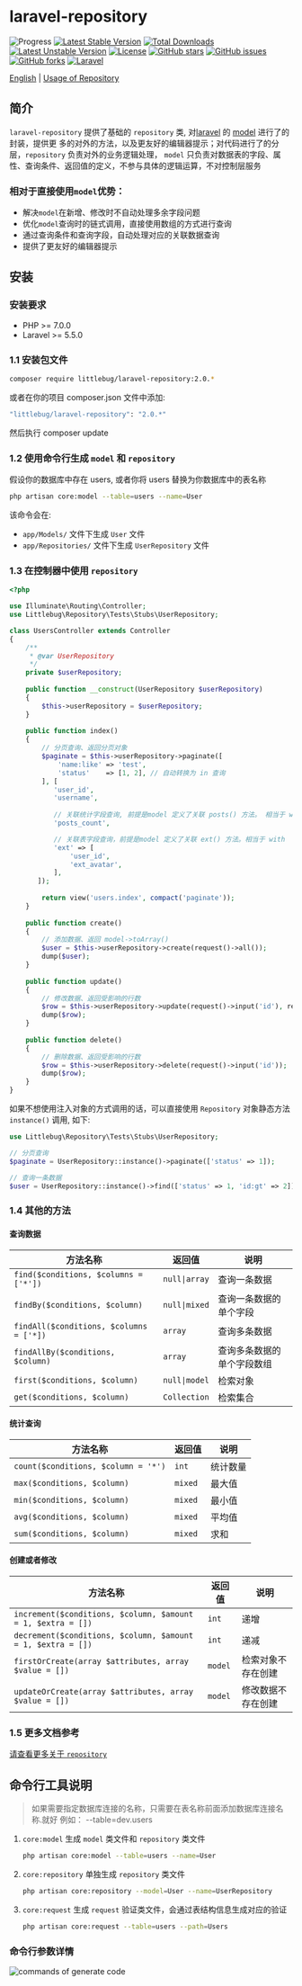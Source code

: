 laravel-repository
==================

![Progress](http://progressed.io/bar/100?title=completed) 
[![Latest Stable Version](https://poser.pugx.org/littlebug/laravel-repository/v/stable)](https://packagist.org/packages/littlebug/laravel-repository)
[![Total Downloads](https://poser.pugx.org/littlebug/laravel-repository/downloads)](https://packagist.org/packages/littlebug/laravel-repository)
[![Latest Unstable Version](https://poser.pugx.org/littlebug/laravel-repository/v/unstable)](https://packagist.org/packages/littlebug/laravel-repository)
[![License](https://poser.pugx.org/littlebug/laravel-repository/license)](https://packagist.org/packages/littlebug/laravel-repository)
[![GitHub stars](https://img.shields.io/github/stars/Wanchaochao/laravel-repository.svg)](https://github.com/Wanchaochao/laravel-repository/stargazers)
[![GitHub issues](https://img.shields.io/github/issues/Wanchaochao/laravel-repository.svg)](https://github.com/Wanchaochao/laravel-repository/issues)
[![GitHub forks](https://img.shields.io/github/forks/Wanchaochao/laravel-repository.svg)](https://github.com/Wanchaochao/laravel-repository/network)
[![Laravel](https://img.shields.io/badge/Laravel%20%5E5.5-support-brightgreen.svg)](https://github.com/laravel/laravel)

[English](./README.md) | [Usage of Repository](https://wanchaochao.github.io/laravel-repository/?page=repository)

## 简介

`laravel-repository` 提供了基础的 `repository` 类, 对[laravel](https://laravel.com/) 的 
[model](https://learnku.com/docs/laravel/5.5/eloquent/1332) 进行了的封装，提供更
多的对外的方法，以及更友好的编辑器提示；对代码进行了的分层，`repository` 负责对外的业务逻辑处理，
`model` 只负责对数据表的字段、属性、查询条件、返回值的定义，不参与具体的逻辑运算，不对控制层服务

### 相对于直接使用`model`优势：

- 解决`model`在新增、修改时不自动处理多余字段问题
- 优化`model`查询时的链式调用，直接使用数组的方式进行查询
- 通过查询条件和查询字段，自动处理对应的关联数据查询
- 提供了更友好的编辑器提示

## 安装

### 安装要求

- PHP >= 7.0.0
- Laravel >= 5.5.0

### 1.1 安装包文件

```bash
composer require littlebug/laravel-repository:2.0.*
```
或者在你的项目 composer.json 文件中添加:

```bash
"littlebug/laravel-repository": "2.0.*"
```
然后执行 composer update

### 1.2 使用命令行生成 `model` 和 `repository`

假设你的数据库中存在 users, 或者你将 users 替换为你数据库中的表名称

```bash
php artisan core:model --table=users --name=User
```

该命令会在:

- `app/Models/` 文件下生成 `User` 文件
- `app/Repositories/` 文件下生成 `UserRepository`  文件 

### 1.3 在控制器中使用 `repository` 

```php
<?php

use Illuminate\Routing\Controller;
use Littlebug\Repository\Tests\Stubs\UserRepository;

class UsersController extends Controller 
{
    /**
     * @var UserRepository
     */
    private $userRepository;
    
    public function __construct(UserRepository $userRepository)
    {
        $this->userRepository = $userRepository;
    }
    
    public function index()
    {
        // 分页查询、返回分页对象
        $paginate = $this->userRepository->paginate([
            'name:like' => 'test', 
            'status'    => [1, 2], // 自动转换为 in 查询
        ], [
           'user_id',
           'username',
           
           // 关联统计字段查询, 前提是model 定义了关联 posts() 方法。 相当于 withCount
           'posts_count',      

           // 关联表字段查询，前提是model 定义了关联 ext() 方法。相当于 with
           'ext' => [
               'user_id',
               'ext_avatar', 
           ],
       ]);
        
        return view('users.index', compact('paginate'));
    }
    
    public function create()
    {
        // 添加数据、返回 model->toArray()
        $user = $this->userRepository->create(request()->all());
        dump($user);
    }
    
    public function update()
    {
        // 修改数据、返回受影响的行数
        $row = $this->userRepository->update(request()->input('id'), request()->all());
        dump($row);
    }
    
    public function delete()
    {
        // 删除数据、返回受影响的行数
        $row = $this->userRepository->delete(request()->input('id'));
        dump($row);
    }
}

```

如果不想使用注入对象的方式调用的话，可以直接使用 `Repository` 对象静态方法 `instance()` 调用, 如下:

```php
use Littlebug\Repository\Tests\Stubs\UserRepository;

// 分页查询
$paginate = UserRepository::instance()->paginate(['status' => 1]);

// 查询一条数据
$user = UserRepository::instance()->find(['status' => 1, 'id:gt' => 2]);
```
### 1.4 其他的方法

#### 查询数据

| 方法名称 | 返回值 | 说明 |
|-------------|------|------------------|
| `find($conditions, $columns = ['*'])` | `null\|array`|查询一条数据|
| `findBy($conditions, $column)` | `null\|mixed`|查询一条数据的单个字段|
| `findAll($conditions, $columns = ['*])` | `array`|查询多条数据|
| `findAllBy($conditions, $column)` | `array`|查询多条数据的单个字段数组|
| `first($conditions, $column)` | `null\|model`|检索对象|
| `get($conditions, $column)` | `Collection`|检索集合|

#### 统计查询

| 方法名称 | 返回值 | 说明 |
|-------------|------|------------------|
| `count($conditions, $column = '*')` | `int`|统计数量|
| `max($conditions, $column)` | `mixed`|最大值|
| `min($conditions, $column)` | `mixed`|最小值|
| `avg($conditions, $column)` | `mixed`|平均值|
| `sum($conditions, $column)` | `mixed`|求和|

#### 创建或者修改

| 方法名称 | 返回值 | 说明 |
|-------------|------|------------------|
| `increment($conditions, $column, $amount = 1, $extra = [])` | `int` | 递增|
| `decrement($conditions, $column, $amount = 1, $extra = [])` | `int` | 递减|
| `firstOrCreate(array $attributes, array $value = [])` | `model` |检索对象不存在创建|
| `updateOrCreate(array $attributes, array $value = [])` | `model` |修改数据不存在创建|

### 1.5 更多文档参考

[请查看更多关于 `repository`](https://wanchaochao.github.io/laravel-repository/?page=repository)

## 命令行工具说明

> 如果需要指定数据库连接的名称，只需要在表名称前面添加数据库连接名称.就好 例如： --table=dev.users

1. `core:model` 生成 `model` 类文件和 `repository` 类文件

    ```bash
    php artisan core:model --table=users --name=User
    ```

2. `core:repository` 单独生成 `repository` 类文件

    ```bash
    php artisan core:repository --model=User --name=UserRepository
    ```

3. `core:request` 生成 `request` 验证类文件，会通过表结构信息生成对应的验证

    ```bash
    php artisan core:request --table=users --path=Users
    ```

### 命令行参数详情

![commands of generate code](https://wanchaochao.github.io/laravel-repository/docs/images/commands-zh-cn.png 'core of commands')

